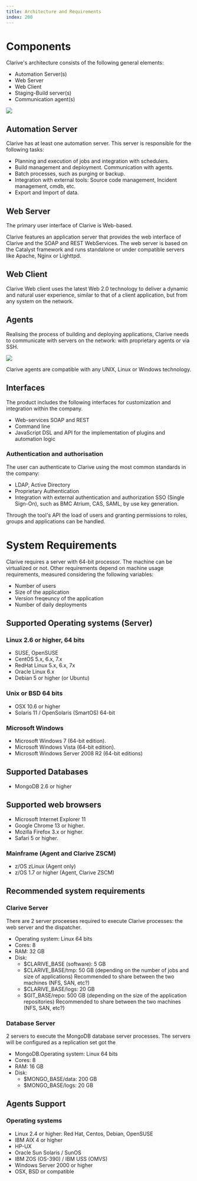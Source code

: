 ```yaml
---
title: Architecture and Requirements
index: 200
---
```


# Components

Clarive's architecture consists of the following general elements:

* Automation Server(s)
* Web Server
* Web Client
* Staging-Build server(s)
* Communication agent(s)

<img src="/static/images/docs/arch1.png" />

## Automation Server

Clarive has at least one automation server. This server is responsible for the following tasks:

* Planning and execution of jobs and integration with schedulers.
* Build management and deployment. Communication with agents.
* Batch processes, such as purging or backup.
* Integration with external tools: Source code management, Incident management, cmdb, etc.
* Export and Import of data.

## Web Server

The primary user interface of Clarive is Web-based.

Clarive features an application server that provides the web interface of Clarive and the SOAP
and REST WebServices. The web server is based on the Catalyst framework and runs standalone or under compatible servers like Apache, Nginx or Lighttpd.

## Web Client

Clarive Web client uses the latest Web 2.0 technology to deliver a dynamic and natural user experience,
similar to that of a client application, but from any system on the network.

## Agents

Realising the process of building and deploying applications, Clarive needs
to communicate with servers on the network: with proprietary agents or via SSH.

<img src="/static/images/docs/arch2.png" />

Clarive agents are compatible with any UNIX, Linux or Windows technology.

## Interfaces

The product includes the following interfaces for customization and integration within the company.

* Web-services SOAP and REST
* Command line
* JavaScript DSL and API for the implementation of plugins and automation logic

### Authentication and authorisation

The user can authenticate to Clarive using the most common standards in the company:

* LDAP, Active Directory
* Proprietary Authentication
* Integration with external authentication and authorization
SSO (Single Sign-On), such as BMC Atrium, CAS, SAML,  by use key generation.

Through the tool's API the load of users
and granting permissions to roles, groups and applications can be handled.

# System Requirements

Clarive requires a server with 64-bit processor. The machine can be
virtualized or not. Other requirements depend on machine usage requirements, measured considering the following variables:

* Number of users
* Size of the application
* Version freqeuncy of the application
* Number of daily deployments

## Supported Operating systems (Server)

### Linux 2.6 or higher, 64 bits

* SUSE, OpenSUSE
* CentOS 5.x, 6.x, 7.x
* RedHat Linux 5.x, 6.x, 7x
* Oracle Linux 6.x
* Debian 5 or higher (or Ubuntu)

### Unix or BSD 64 bits

* OSX 10.6 or higher
* Solaris 11 / OpenSolaris (SmartOS) 64-bit

### Microsoft Windows

* Microsoft Windows 7 (64-bit edition).
* Microsoft Windows Vista (64-bit edition).
* Microsoft Windows Server 2008 R2 (64-bit editions)

## Supported Databases

* MongoDB 2.6 or higher

## Supported web browsers

* Microsoft Internet Explorer 11
* Google Chrome 13 or higher.
* Mozilla Firefox 3.x or higher.
* Safari 5 or higher.

### Mainframe (Agent and Clarive ZSCM)

* z/OS zLinux (Agent only)
* z/OS 1.7 or higher (Agent, Clarive ZSCM)

## Recommended system requirements

### Clarive Server

There are 2 server proceeses
required to execute Clarive processes: the web server and the dispatcher.

* Operating system: Linux 64 bits
* Cores: 8
* RAM: 32 GB
* Disk:
    - $CLARIVE_BASE (software): 5 GB
    - $CLARIVE_BASE/tmp: 50 GB (depending on the number of jobs and size of applications)  Recommended to share between the two machines (NFS, SAN, etc?)
    - $CLARIVE_BASE/logs: 20 GB
    - $GIT_BASE/repo: 500 GB (depending on the size of the application repositories)  Recommended to share between the two machines (NFS, SAN, etc?)

### Database Server

2 servers to execute the MongoDB database server processes. The servers will be configured as a replication set got the

* MongoDB.Operating system: Linux 64 bits
* Cores: 8
* RAM: 16 GB
* Disk:
    - $MONGO_BASE/data: 200 GB
    - $MONGO_BASE/logs: 20 GB

## Agents Support

### Operating systems

* Linux 2.4 or higher: Red Hat, Centos, Debian, OpenSUSE
* IBM AIX 4 or higher
* HP-UX
* Oracle Sun Solaris / SunOS
* IBM ZOS (OS-390) / IBM USS (OMVS)
* Windows Server 2000 or higher
* OSX, BSD or compatible
